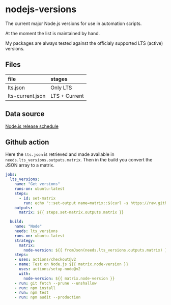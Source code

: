 # nodejs-versions

The current major Node.js versions for use in
automation scripts.

At the moment the list is maintained by hand.

My packages are always tested against the officialy
supported LTS (active) versions.


## Files

file             | stages
:----------------|:------
lts.json         | Only LTS
lts-current.json | LTS + Current


## Data source

[Node.js release schedule](https://nodejs.org/en/about/releases/)


## Github action

Here the `lts.json` is retrieved and made available in
`needs.lts_versions.outputs.matrix`.
Then in the build you convert the JSON array to a matrix.


```yml
jobs:
  lts_versions:
    name: "Get versions"
    runs-on: ubuntu-latest
    steps:
      - id: set-matrix
        run: echo "::set-output name=matrix::$(curl -s https://raw.githubusercontent.com/fvdm/nodejs-versions/main/lts.json)"
    outputs:
      matrix: ${{ steps.set-matrix.outputs.matrix }}

  build:
    name: "Node"
    needs: lts_versions
    runs-on: ubuntu-latest
    strategy:
      matrix:
        node-version: ${{ fromJson(needs.lts_versions.outputs.matrix) }}
    steps:
    - uses: actions/checkout@v2
    - name: Test on Node.js ${{ matrix.node-version }}
      uses: actions/setup-node@v2
      with:
        node-version: ${{ matrix.node-version }}
    - run: git fetch --prune --unshallow
    - run: npm install
    - run: npm test
    - run: npm audit --production
```
